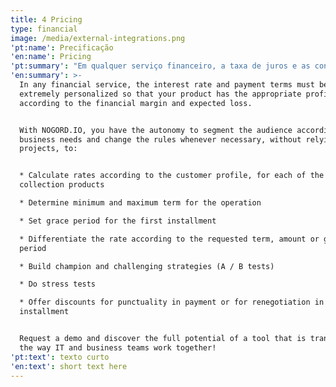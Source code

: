 ```yaml
---
title: 4 Pricing
type: financial
image: /media/external-integrations.png
'pt:name': Precificação
'en:name': Pricing
'pt:summary': "Em qualquer serviço financeiro, a taxa de juros e as condições de pagamento devem ser extremamente personalizados para que o seu produto tenha a rentabilidade adequada, de acordo com a margem financeira e a perda esperada.\n\nCom NOGORD.IO, você tem autonomia para segmentar o público de acordo com as necessidades do negócio e alterar as regras sempre que necessário, sem depender de projetos de TI, para:\n\n* Calcular taxas de acordo com o perfil do cliente, para cada um dos produtos de crédito ou cobrança\n* Determinar prazo mínimo e máximo para a operação\n* Estabelecer carência para o início da pagamento\n* Diferenciar a taxa de acordo com o prazo, valor ou carência solicitados\n* Montar estratégias campeã e desafiantes (testes A/B)\n* Fazer testes de stress\r\n* Oferecer descontos para pontualidade no pagamento ou para a renegociação à vista ou parcelada\n* ... e muito mais!\n\nSolicite uma demonstração e descubra todo o potencial de uma ferramenta que está transformando o método de trabalho das equipes de TI e de negócio!"
'en:summary': >-
  In any financial service, the interest rate and payment terms must be
  extremely personalized so that your product has the appropriate profitability,
  according to the financial margin and expected loss.


  With NOGORD.IO, you have the autonomy to segment the audience according to
  business needs and change the rules whenever necessary, without relying on IT
  projects, to:


  * Calculate rates according to the customer profile, for each of the credit or
  collection products

  * Determine minimum and maximum term for the operation

  * Set grace period for the first installment

  * Differentiate the rate according to the requested term, amount or grace
  period

  * Build champion and challenging strategies (A / B tests)

  * Do stress tests

  * Offer discounts for punctuality in payment or for renegotiation in cash or
  installment


  Request a demo and discover the full potential of a tool that is transforming
  the way IT and business teams work together!
'pt:text': texto curto
'en:text': short text here
---
```


